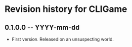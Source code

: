 # Revision history for CLIGame

## 0.1.0.0 -- YYYY-mm-dd

* First version. Released on an unsuspecting world.
